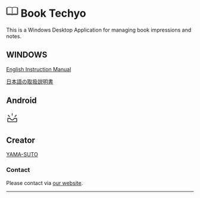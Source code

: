 # ![icon](../note.png) **Book Techyo**

This is a Windows Desktop Application for managing book impressions and notes.

## WINDOWS

[English Instruction Manual](./en-US/windows/maui.md)

[日本語の取扱説明書](./ja-JP/windows/maui.md)

## Android

![construction](../maui/common/images/upcoming_32dp_434343_FILL0_wght400_GRAD0_opsz40.png)

## Creator

[YAMA-SUTO](https://github.com/yamasuto)

### Contact

Please contact via [our website](https://yamasuto.github.io/BookTechyo.github.io/contact/en-US/).

---
